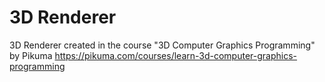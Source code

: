 # 3D Renderer

3D Renderer created in the course "3D Computer Graphics Programming" by Pikuma
https://pikuma.com/courses/learn-3d-computer-graphics-programming
